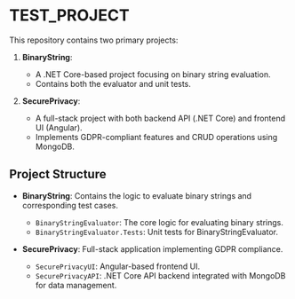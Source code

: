 # TEST_PROJECT

This repository contains two primary projects:

1. **BinaryString**: 
   - A .NET Core-based project focusing on binary string evaluation.
   - Contains both the evaluator and unit tests.

2. **SecurePrivacy**:
   - A full-stack project with both backend API (.NET Core) and frontend UI (Angular).
   - Implements GDPR-compliant features and CRUD operations using MongoDB.

## Project Structure

- **BinaryString**: Contains the logic to evaluate binary strings and corresponding test cases.
    - `BinaryStringEvaluator`: The core logic for evaluating binary strings.
    - `BinaryStringEvaluator.Tests`: Unit tests for BinaryStringEvaluator.

- **SecurePrivacy**: Full-stack application implementing GDPR compliance.
    - `SecurePrivacyUI`: Angular-based frontend UI.
    - `SecurePrivacyAPI`: .NET Core API backend integrated with MongoDB for data management.
